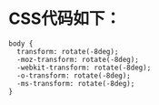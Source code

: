 # CSS代码如下：
    
    body {
      transform: rotate(-8deg);
      -moz-transform: rotate(-8deg);
      -webkit-transform: rotate(-8deg);
      -o-transform: rotate(-8deg);
      -ms-transform: rotate(-8deg);
    }

